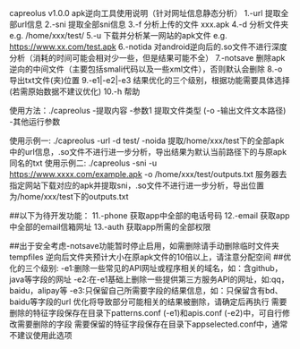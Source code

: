 capreolus v1.0.0 apk逆向工具使用说明（针对网址信息静态分析）
1.-url				提取全部url信息
2.-sni				提取全部sni信息
3.-f				分析上传的文件  xxx.apk
4.-d				分析文件夹  e.g. /home/xxx/test/
5.-u				下载并分析某一网站的apk文件	e.g. https://www.xx.com/test.apk
6.-notida			对android逆向后的.so文件不进行深度分析（消耗的时间可能会相对少一些，但是结果可能不全）
7.-notsave			删除apk逆向的中间文件（主要包括smali代码以及一些xml文件），否则默认会删除
8.-o				导出txt文件(夹)位置
9.-e1|-e2|-e3			结果优化的三个级别，根据功能需要具体选择(若需原始数据不建议优化)
10.-h				帮助

使用方法：./capreolus -提取内容 -参数1 提取文件类型 (-o -输出文件文本路径) -其他运行参数

使用示例一: ./capreolus  -url -d test/ -noida
提取/home/xxx/test下的全部apk中的url信息，.so文件不进行进一步分析，导出结果为默认当前路径下的与原apk同名的txt
使用示例二: ./capreolus  -sni -u https://www.xxxx.com/example.apk -o /home/xxx/test/outputs.txt
服务器去指定网站下载对应的apk并提取sni，.so文件不进行进一步分析，导出位置为/home/xxx/test下的outputs.txt

##以下为待开发功能：
11.-phone			获取app中全部的电话号码
12.-email			获取app中全部的email信箱网址
13.-auth			获取app所需的全部权限

##出于安全考虑-notsave功能暂时停止启用，如需删除请手动删除临时文件夹tempfiles
	逆向后文件夹预计大小在原apk文件的10倍以上，请注意分配空间
##优化的三个级别:
	-e1:删除一些常见的API网址或程序相关的域名，如：含github，java等字段的网址
	-e2:在-e1基础上删除一些提供第三方服务API的网址，如:qq，baidu，alipay等
	-e3:只保留自己所需要字段的结果信息，如：只保留含有bd、baidu等字段的url
	优化将导致部分可能相关的结果被删除，请确定后再执行
	需要删除的特征字段保存在目录下patterns.conf (-e1)和apis.conf (-e2)中，可自行修改需要删除的字段
	需要保留的特征字段保存在目录下appselected.conf中，通常不建议使用此选项

